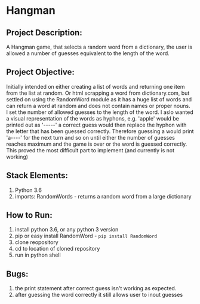 # Hangman

## Project Description:
A Hangman game, that selects a random word from a dictionary, the user is allowed a number of guesses equivalent to the length of the word. 

## Project Objective:
Initially intended on either creating a list of words and returning one item from the list at random. Or html scrapping a word from dictionary.com, but settled on using the RandomWord module as it has a huge list of words and can return a word at random and does not contain names or proper nouns.  
I set the number of allowed guesses to the length of the word. I aslo wanted a visual representation of the words as hyphons, e.g. 'apple' would be printed out as '-----' a correct guess would then replace the hyphon with the letter that has been guessed correctly. Therefore guessing a would print 'a----' for the next turn and so on until either the number of guesses reaches maximum and the game is over or the word is guessed correctly. This proved the most difficult part to implement (and currently is not working)


## Stack Elements:
1. Python 3.6 
2. imports: RandomWords - returns a random word from a large dictionary
  

## How to Run:
1. install python 3.6, or any python 3 version
2. pip or easy install RandomWord - `pip install RandomWord`
3. clone reopository
4. cd to location of cloned repository
5. run in python shell

## Bugs:
1. the print statement after correct guess isn't working as expected.
2. after guessing the word correctly it still allows user to inout guesses
